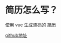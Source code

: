 # 简历怎么写？

使用 vue 生成漂亮的 [简历](https://salomonelli.github.io/best-resume-ever/#/)

[github地址](https://github.com/salomonelli/best-resume-ever)